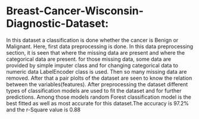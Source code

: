 # Breast-Cancer-Wisconsin-Diagnostic-Dataset:
In this dataset a classification is done whether the cancer is Benign or Malignant.
Here, first data preprocessing is done. In this data preprocessing section, it is seen that where the missing data are present and where the categorical data are present.
for those missing data, some data are provided by simple imputer class and for changing categorical data to numeric data LabelEncoder class is used. 
Then so many missing data are removed. After that a pair plolts of the dataset are seen to know the relation between the variables(features).
After preprocessing the dataset different types of classification models are used to fit the dataset and for further predictions.
Among those models random Forest classification model is the best fitted as well as most accurate for this dataset.The accuracy is 97.2% and the r-Square value 
is 0.88 
